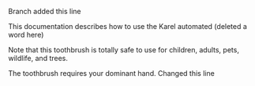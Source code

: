Branch added this line

This documentation describes how to use the Karel automated (deleted a word here)

Note that this toothbrush is totally safe to use for children, adults, pets, wildlife, and trees.

The toothbrush requires your dominant hand. Changed this line


